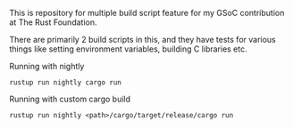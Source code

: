 This is repository for multiple build script feature for my GSoC contribution at The Rust Foundation.

There are primarily 2 build scripts in this, and they have tests for various things like setting environment variables, building C libraries etc.

Running with nightly

```
rustup run nightly cargo run
```

Running with custom cargo build

```
rustup run nightly <path>/cargo/target/release/cargo run
```
